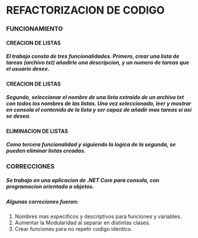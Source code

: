 # REFACTORIZACION DE CODIGO

### FUNCIONAMIENTO
#### CREACION DE LISTAS
##### El trabajo consta de tres funcionalidades. Primero, crear una lista de tareas (archivo txt) añadirle una descripcion, y un numero de tareas que el usuario desee.
#### CREACION DE LISTAS
##### Segundo, seleccionar el nombre de una lista extraido de un archivo txt con todos los nombres de las listas. Una vez seleccionado, leer y mostrar en consola el contenido de la lista y ser capaz de añadir mas tareas si asi se desea.
#### ELIMINACION DE LISTAS
##### Como tercera funcionalidad y siguiendo la logica de la segunda, se pueden eliminar listas creadas.


### CORRECCIONES
##### Se trabajo en una aplicacion de .NET Core para consola, con programacion orientada a objetos.
##### Algunas correciones fueron:
1. Nombres mas especificos y descriptivos para funciones y variables.
2. Aumentar la Modularidad al separar en distintas clases.
3. Crear funciones para no repetir codigo identico.

